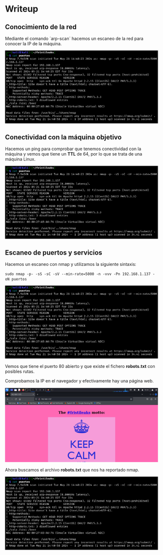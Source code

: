 # Writeup

## Conocimiento de la red

Mediante el comando ´arp-scan´ hacemos un escaneo de la red para conocer la IP de la máquina.

![alt text](image.png)

## Conectividad con la máquina objetivo

Hacemos un ping para comprobar que tenemos conectividad con la máquina y vemos que tiene un **TTL** de 64, por lo que se trata de una máquina Linux.

![alt text](image.png)

## Escaneo de puertos y servicios

Hacemos un escaneo con nmap y utilizamos la siguiente sintaxis:

`sudo nmap -p- -sS -sC -sV --min-rate=5000 -n -vvv -Pn 192.168.1.137 -oN puertos`

![alt text](image.png)

Vemos que tiene el puerto 80 abierto y que existe el fichero **robots.txt** con posibles rutas.

Comprobamos la IP en el navegador y efectivamente hay una página web.

![alt text](image-1.png)

Ahora buscamos el archivo **robots.txt** que nos ha reportado nmap.

![alt text](image.png)